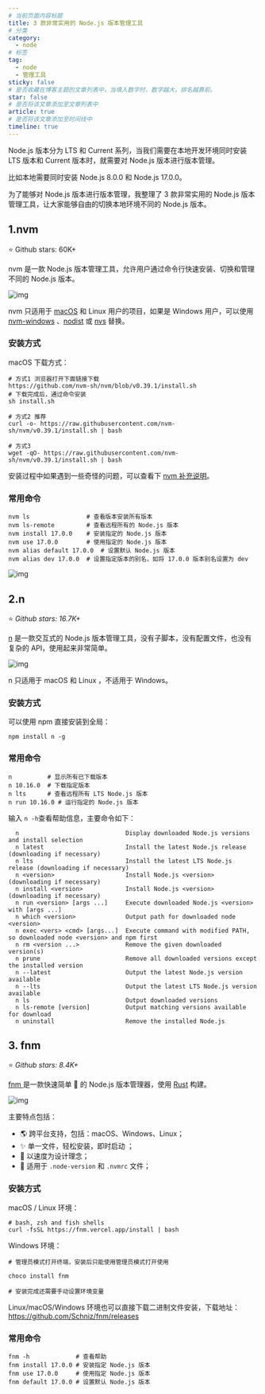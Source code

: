 ```yaml
---
# 当前页面内容标题
title: 3 款非常实用的 Node.js 版本管理工具
# 分类
category:
  - node
# 标签
tag: 
  - node
  - 管理工具
sticky: false
# 是否收藏在博客主题的文章列表中，当填入数字时，数字越大，排名越靠前。
star: false
# 是否将该文章添加至文章列表中
article: true
# 是否将该文章添加至时间线中
timeline: true
---
```


 Node.js 版本分为 LTS 和 Current 系列，当我们需要在本地开发环境同时安装 LTS 版本和 Current 版本时，就需要对 Node.js 版本进行版本管理。

比如本地需要同时安装 Node.js 8.0.0 和 Node.js 17.0.0。

为了能够对 Node.js 版本进行版本管理，我整理了 3 款非常实用的 Node.js 版本管理工具，让大家能够自由的切换本地环境不同的 Node.js 版本。

## 1.nvm

⭐ Github stars: 60K+

nvm 是一款 Node.js 版本管理工具，允许用户通过命令行快速安装、切换和管理不同的 Node.js 版本。

![img](./images/50071740d0e989110ae59f807b662fd0.png)

nvm 只适用于 [macOS](https://so.csdn.net/so/search?q=macOS&spm=1001.2101.3001.7020) 和 Linux 用户的项目，如果是 Windows 用户，可以使用 [nvm-windows](https://github.com/coreybutler/nvm-windows) 、[nodist](https://github.com/marcelklehr/nodist) 或 [nvs](https://github.com/jasongin/nvs) 替换。

### 安装方式

macOS 下载方式：

```shell
# 方式1 浏览器打开下面链接下载
https://github.com/nvm-sh/nvm/blob/v0.39.1/install.sh
# 下载完成后，通过命令安装
sh install.sh

# 方式2 推荐
curl -o- https://raw.githubusercontent.com/nvm-sh/nvm/v0.39.1/install.sh | bash

# 方式3
wget -qO- https://raw.githubusercontent.com/nvm-sh/nvm/v0.39.1/install.sh | bash
```

安装过程中如果遇到一些奇怪的问题，可以查看下 [nvm 补充说明](https://github.com/nvm-sh/nvm#additional-notes)。

### 常用命令

```shell
nvm ls                # 查看版本安装所有版本
nvm ls-remote         # 查看远程所有的 Node.js 版本
nvm install 17.0.0    # 安装指定的 Node.js 版本
nvm use 17.0.0        # 使用指定的 Node.js 版本
nvm alias default 17.0.0  # 设置默认 Node.js 版本
nvm alias dev 17.0.0  # 设置指定版本的别名，如将 17.0.0 版本别名设置为 dev
```

![img](./images/41fe2a9d384c07c35a459372803c36af.png)

## 2.n

⭐ *Github stars: 16.7K+*

[n](https://github.com/tj/n) 是一款交互式的 Node.js 版本管理工具，没有子脚本，没有配置文件，也没有复杂的 API，使用起来非常简单。

![img](./images/1c2c985f5cd513932551aa3f38d7a574.gif)

n 只适用于 macOS 和 Linux ，不适用于 Windows。

### 安装方式

可以使用 npm 直接安装到全局：

```shell
npm install n -g
```

### 常用命令

```shell
n          # 显示所有已下载版本
n 10.16.0  # 下载指定版本
n lts      # 查看远程所有 LTS Node.js 版本
n run 10.16.0 # 运行指定的 Node.js 版本
```

输入 `n -h`查看帮助信息，主要命令如下：

```shell
  n                              Display downloaded Node.js versions and install selection
  n latest                       Install the latest Node.js release (downloading if necessary)
  n lts                          Install the latest LTS Node.js release (downloading if necessary)
  n <version>                    Install Node.js <version> (downloading if necessary)
  n install <version>            Install Node.js <version> (downloading if necessary)
  n run <version> [args ...]     Execute downloaded Node.js <version> with [args ...]
  n which <version>              Output path for downloaded node <version>
  n exec <vers> <cmd> [args...]  Execute command with modified PATH, so downloaded node <version> and npm first
  n rm <version ...>             Remove the given downloaded version(s)
  n prune                        Remove all downloaded versions except the installed version
  n --latest                     Output the latest Node.js version available
  n --lts                        Output the latest LTS Node.js version available
  n ls                           Output downloaded versions
  n ls-remote [version]          Output matching versions available for download
  n uninstall                    Remove the installed Node.js
```

## 3. fnm

⭐ *Github stars: 8.4K+*

[fnm ](https://github.com/Schniz/fnm)是一款快速简单 🚀 的 Node.js 版本管理器，使用 [Rust](https://so.csdn.net/so/search?q=Rust&spm=1001.2101.3001.7020) 构建。

![img](./images/af48ab79872c9db4fecf1aca4867d7be.png)

主要特点包括：

-   🌎 跨平台支持，包括：macOS、Windows、Linux；
-   ✨ 单一文件，轻松安装，即时启动 ；
-   🚀 以速度为设计理念；
-   📂 适用于 `.node-version` 和 `.nvmrc` 文件；

### 安装方式

macOS / Linux 环境：

```shell
# bash, zsh and fish shells
curl -fsSL https://fnm.vercel.app/install | bash
```

Windows 环境：

```shell
# 管理员模式打开终端，安装后只能使用管理员模式打开使用

choco install fnm

# 安装完成还需要手动设置环境变量
```

Linux/macOS/Windows 环境也可以直接下载二进制文件安装，下载地址：https://github.com/Schniz/fnm/releases

### 常用命令

```shell
fnm -h             # 查看帮助
fnm install 17.0.0 # 安装指定 Node.js 版本
fnm use 17.0.0     # 使用指定 Node.js 版本
fnm default 17.0.0 # 设置默认 Node.js 版本
```

